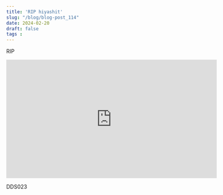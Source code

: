 ```yaml
---
title: 'RIP hiyashit'
slug: "/blog/blog-post_114"
date: 2024-02-20
draft: false
tags : 
---
```


RIP

<iframe width="560" height="315" src="https://www.youtube.com/embed/QoleCuvJeME?si=UH4DMCgp1luE3ULX" title="YouTube video player" frameborder="0" allow="accelerometer; autoplay; clipboard-write; encrypted-media; gyroscope; picture-in-picture; web-share" allowfullscreen></iframe>

DDS023
